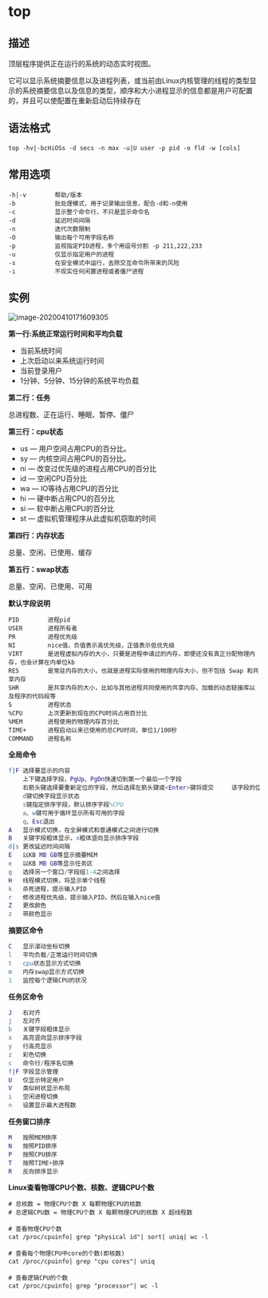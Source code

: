 # top

## 描述

顶层程序提供正在运行的系统的动态实时视图。

它可以显示系统摘要信息以及进程列表，或当前由Linux内核管理的线程的类型显示的系统摘要信息以及信息的类型，顺序和大小进程显示的信息都是用户可配置的，并且可以使配置在重新启动后持续存在

## 语法格式

```shell
top -hv|-bcHiOSs -d secs -n max -u|U user -p pid -o fld -w [cols]
```

## 常用选项

```shell
-h|-v        帮助/版本
-b			 批处理模式，用于记录输出信息，配合-d和-n使用
-c			 显示整个命令行，不只是显示命令名
-d			 延迟时间间隔
-n			 迭代次数限制
-O			 输出每个可用字段名称
-p	         监视指定PID进程，多个用逗号分割 -p 211,222,233
-u	         仅显示指定用户的进程
-s			 在安全模式中运行，去除交互命令所带来的风险
-i			 不现实任何闲置进程或者僵尸进程
```

## 实例

![image-20200410171609305](..\..\images\image-20200410171609305.png)

**第一行:系统正常运行时间和平均负载**

- 当前系统时间
- 上次启动以来系统运行时间
- 当前登录用户
- 1分钟、5分钟、15分钟的系统平均负载

**第二行：任务**

总进程数、正在运行、睡眠、暂停、僵尸

**第三行：cpu状态**

- us — 用户空间占用CPU的百分比。
- sy — 内核空间占用CPU的百分比。
- ni — 改变过优先级的进程占用CPU的百分比
- id — 空闲CPU百分比
- wa — IO等待占用CPU的百分比
- hi — 硬中断占用CPU的百分比
- si — 软中断占用CPU的百分比
- st — 虚拟机管理程序从此虚拟机窃取的时间

**第四行：内存状态**

总量、空闲、已使用、缓存

**第五行：swap状态**

总量、空闲、已使用、可用

**默认字段说明**

```shell
PID		   进程pid
USER       进程所有者
PR         进程优先级
NI         nice值，负值表示高优先级，正值表示低优先级
VIRT       是进程虚拟内存的大小，只要是进程申请过的内存，即便还没有真正分配物理内存，也会计算在内单位kb
RES        是常驻内存的大小，也就是进程实际使用的物理内存大小，但不包括 Swap 和共享内存
SHR        是共享内存的大小，比如与其他进程共同使用的共享内存、加载的动态链接库以及程序的代码段等
S		   进程状态
%CPU       上次更新到现在的CPU时间占用百分比
%MEM       进程使用的物理内存百分比
TIME+      进程启动以来已使用的总CPU时间，单位1/100秒       
COMMAND    进程名称
```

**全局命令**

```erlang
f|F 选择要显示的内容
	上下键选择字段，PgUp、PgDn快速切到第一个最后一个字段
	右箭头键选择要重新定位的字段，然后选择左箭头键或<Enter>键将提交     该字段的位置
	d键切换字段显示状态
	s键指定排序字段，默认排序字段%CPU
	a、w键可用于循环显示所有可用的字段
	q、Esc退出
A   显示模式切换，在全屏模式和普通模式之间进行切换
B   关键字段粗体显示，x粗体竖向显示排序字段
d|s 更改延迟时间间隔
E   以KB MB GB等显示摘要MEM
e   以KB MB GB等显示任务区
g   选择另一个窗口/字段组1-4之间选择
H   线程模式切换，将显示单个线程
k   杀死进程，提示输入PID
r   修改进程优先级，提示输入PID，然后在输入nice值
Z   更改颜色
z   带颜色显示
```

**摘要区命令**

```erlang
C   显示滚动坐标切换
l   平均负载/正常运行时间切换
t   cpu状态显示方式切换
m   内存swap显示方式切换
1   监控每个逻辑CPU的状况
```

**任务区命令**

```erlang
J   右对齐
j   左对齐
b   关键字段粗体显示
x   高亮竖向显示排序字段
y   行高亮显示
z   彩色切换
c   命令行/程序名切换
f|F 字段显示管理
U   仅显示特定用户
V   类似树状显示布局
i   空闲进程切换
n   设置显示最大进程数
```

**任务窗口排序**

```erlang
M   按照MEM排序
N   按照PID排序
P   按照CPU排序
T   按照TIME+排序
R   反向排序显示
```

**Linux查看物理CPU个数、核数、逻辑CPU个数**

```shell
# 总核数 = 物理CPU个数 X 每颗物理CPU的核数 
# 总逻辑CPU数 = 物理CPU个数 X 每颗物理CPU的核数 X 超线程数

# 查看物理CPU个数
cat /proc/cpuinfo| grep "physical id"| sort| uniq| wc -l

# 查看每个物理CPU中core的个数(即核数)
cat /proc/cpuinfo| grep "cpu cores"| uniq

# 查看逻辑CPU的个数
cat /proc/cpuinfo| grep "processor"| wc -l
```